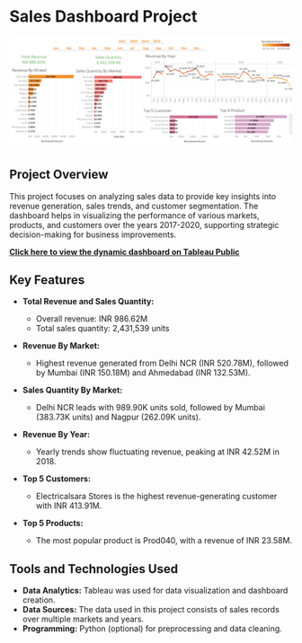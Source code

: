 # Sales Dashboard Project

![Sales Dashboard](./Dashboard%201%20(3).png)

## Project Overview

This project focuses on analyzing sales data to provide key insights into revenue generation, sales trends, and customer segmentation. The dashboard helps in visualizing the performance of various markets, products, and customers over the years 2017-2020, supporting strategic decision-making for business improvements.

**[Click here to view the dynamic dashboard on Tableau Public](https://public.tableau.com/views/SalesData_17239183272220/Dashboard1?:language=en-US&:sid=&:redirect=auth&:display_count=n&:origin=viz_share_link)**

## Key Features

- **Total Revenue and Sales Quantity:** 
  - Overall revenue: INR 986.62M
  - Total sales quantity: 2,431,539 units

- **Revenue By Market:**
  - Highest revenue generated from Delhi NCR (INR 520.78M), followed by Mumbai (INR 150.18M) and Ahmedabad (INR 132.53M).

- **Sales Quantity By Market:**
  - Delhi NCR leads with 989.90K units sold, followed by Mumbai (383.73K units) and Nagpur (262.09K units).

- **Revenue By Year:** 
  - Yearly trends show fluctuating revenue, peaking at INR 42.52M in 2018.

- **Top 5 Customers:**
  - Electricalsara Stores is the highest revenue-generating customer with INR 413.91M.

- **Top 5 Products:**
  - The most popular product is Prod040, with a revenue of INR 23.58M.

## Tools and Technologies Used

- **Data Analytics:** Tableau was used for data visualization and dashboard creation.
- **Data Sources:** The data used in this project consists of sales records over multiple markets and years.
- **Programming:** Python (optional) for preprocessing and data cleaning.



